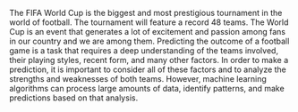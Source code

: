 The FIFA World Cup is the biggest and most prestigious tournament in the world of football.
The tournament will feature a record 48 teams. The World Cup is an event that generates a lot of excitement and passion
among fans in our country and we are among them.
Predicting the outcome of a football game is a task that requires a deep understanding
of the teams involved, their playing styles, recent form, and many other factors. In order to
make a prediction, it is important to consider all of these factors and to analyze the strengths
and weaknesses of both teams. However, machine learning algorithms can process large amounts of data, identify patterns,
and make predictions based on that analysis.
